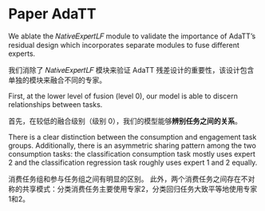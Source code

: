 # Paper AdaTT



We ablate the 𝑁𝑎𝑡𝑖𝑣𝑒𝐸𝑥𝑝𝑒𝑟𝑡𝐿𝐹 module to validate the importance of AdaTT’s residual design which incorporates separate modules to fuse different experts.

我们消除了 𝑁𝑎𝑡𝑖𝑣𝑒𝐸𝑥𝑝𝑒𝑟𝑡𝐿𝐹 模块来验证 AdaTT 残差设计的重要性，该设计包含单独的模块来融合不同的专家。



First, at the lower level of fusion (level 0), our model is able to discern relationships between tasks. 

首先，在较低的融合级别（级别 0），我们的模型能够**辨别任务之间的关系**。



There is a clear distinction between the consumption and engagement task groups. Additionally, there is an asymmetric sharing pattern among the two consumption tasks: the classification consumption task mostly uses expert 2 and the classification regression task roughly uses expert 1 and 2 equally.

消费任务组和参与任务组之间有明显的区别。 此外，两个消费任务之间存在不对称的共享模式：分类消费任务主要使用专家2，分类回归任务大致平等地使用专家1和2。
